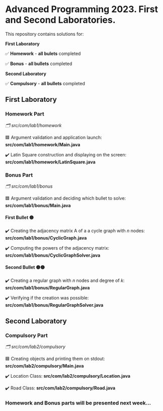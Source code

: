 # Advanced Programming 2023. First and Second Laboratories.

This repository contains solutions for:

**First Laboratory**

 :white_check_mark: **Homework** - **all bulets** completed
    
 :white_check_mark: **Bonus** - **all bullets** completed
  
**Second Laboratory**

:white_check_mark: **Compulsory** - **all bullets** completed
    
## First Laboratory

### Homework Part
_:card_index_dividers: src/com/lab1/homework_

:blue_square: Argument validation and application launch: **src/com/lab1/homework/Main.java** 

:heavy_check_mark: Latin Square construction and displaying on the screen: **src/com/lab1/homework/LatinSquare.java**

### Bonus Part
_:card_index_dividers: src/com/lab1/bonus_

:blue_square: Argument validation and deciding which bullet to solve: **src/com/lab1/bonus/Main.java**

#### First Bullet :yellow_circle:
:heavy_check_mark: Creating the adjacency matrix A of a a cycle graph with _n_ nodes: **src/com/lab1/bonus/CyclicGraph.java**

:heavy_check_mark: Computing the powers of the adjacency matrix: **src/com/lab1/bonus/CyclicGraphSolver.java**

#### Second Bullet :yellow_circle::yellow_circle:
:heavy_check_mark: Creating a regular graph with _n_ nodes and degree of _k_: **src/com/lab1/bonus/RegularGraph.java**

:heavy_check_mark: Verifying if the creation was possible: **src/com/lab1/bonus/RegularGraphSolver.java**

## Second Laboratory

### Compulsory Part 
_:card_index_dividers: src/com/lab2/compulsory_

:blue_square: Creating objects and printing them on stdout: **src/com/lab2/compulsory/Main.java**

:heavy_check_mark: Location Class: **src/com/lab2/compulsory/Location.java**

:heavy_check_mark: Road Class: **src/com/lab2/compulsory/Road.java**

### Homework and Bonus parts will be presented next week...
